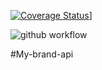 [![Coverage Status](https://coveralls.io/repos/github/sostene12/my-brand-api/badge.svg?branch=develop)](https://coveralls.io/repos/github/sostene12/my-brand-api/badge.svg?branch=develop)]

![github workflow](https://github.com/sostene12/my-brand-api/.github/workflows/actions.yml/badge.svg)


#My-brand-api
